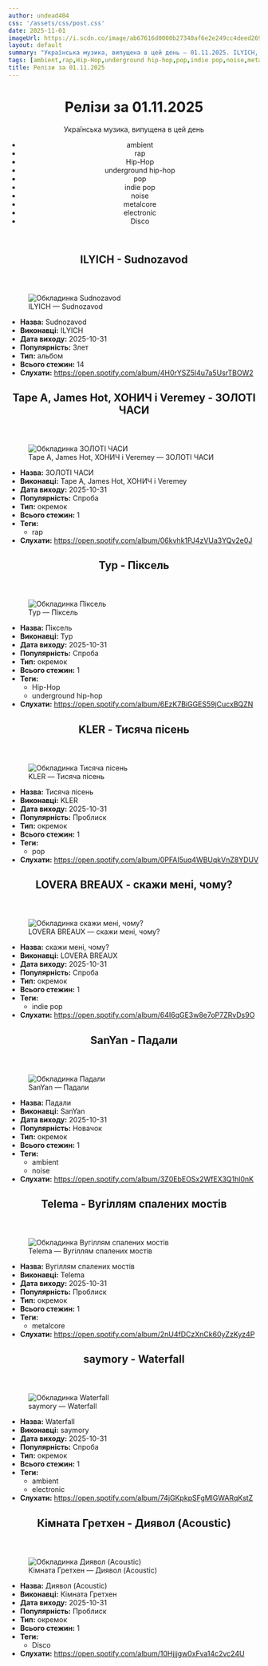 ```yaml
---
author: undead404
css: '/assets/css/post.css'
date: 2025-11-01
imageUrl: https://i.scdn.co/image/ab67616d0000b27340af6e2e249cc4deed269389
layout: default
summary: "Українська музика, випущена в цей день – 01.11.2025. ILYICH, Tape A, James Hot, ХОНИЧ і Veremey"
tags: [ambient,rap,Hip-Hop,underground hip-hop,pop,indie pop,noise,metalcore,electronic,Disco]
title: Релізи за 01.11.2025
---
```


<main class="main-content">
  <header>
    <h1>Релізи за <time datetime="2025-11-01">01.11.2025</time></h1>
    <p class="summary">Українська музика, випущена в цей день</p>
      <ul class="tags">
          <li>ambient</li>
          <li>rap</li>
          <li>Hip-Hop</li>
          <li>underground hip-hop</li>
          <li>pop</li>
          <li>indie pop</li>
          <li>noise</li>
          <li>metalcore</li>
          <li>electronic</li>
          <li>Disco</li>
      </ul>
  </header>
  <section class="releases">
    <article class="release">
      <header>
        <h2>
          ILYICH - Sudnozavod
        </h2>
      </header>
      <figure>
        <img src="https://i.scdn.co/image/ab67616d0000b27340af6e2e249cc4deed269389" alt="Обкладинка Sudnozavod">
        <figcaption>ILYICH — Sudnozavod</figcaption>
      </figure>
      <ul>
        <li><strong>Назва:</strong> Sudnozavod</li>
        <li><strong>Виконавці:</strong> ILYICH</li>
        <li><strong>Дата виходу:</strong> 2025-10-31</li>
        <li><strong>Популярність:</strong> Злет</li>
        <li><strong>Тип:</strong> альбом</li>
        <li><strong>Всього стежин:</strong> 14</li>
        <li><strong>Слухати:</strong> <a href="https://open.spotify.com/album/4H0rYSZ5l4u7a5UsrTBOW2" target="_blank">https:&#x2F;&#x2F;open.spotify.com&#x2F;album&#x2F;4H0rYSZ5l4u7a5UsrTBOW2</a></li>
      </ul>
    </article>
    <article class="release">
      <header>
        <h2>
          Tape A, James Hot, ХОНИЧ і Veremey - ЗОЛОТІ ЧАСИ
        </h2>
      </header>
      <figure>
        <img src="https://i.scdn.co/image/ab67616d0000b27332f977a94c1f85e7e01c4259" alt="Обкладинка ЗОЛОТІ ЧАСИ">
        <figcaption>Tape A, James Hot, ХОНИЧ і Veremey — ЗОЛОТІ ЧАСИ</figcaption>
      </figure>
      <ul>
        <li><strong>Назва:</strong> ЗОЛОТІ ЧАСИ</li>
        <li><strong>Виконавці:</strong> Tape A, James Hot, ХОНИЧ і Veremey</li>
        <li><strong>Дата виходу:</strong> 2025-10-31</li>
        <li><strong>Популярність:</strong> Спроба</li>
        <li><strong>Тип:</strong> окремок</li>
        <li><strong>Всього стежин:</strong> 1</li>
            <li><strong>Теги:</strong>
            <ul class="tags">
                <li class="tag">rap</li>
            </ul>
            </li>
        <li><strong>Слухати:</strong> <a href="https://open.spotify.com/album/06kvhk1PJ4zVUa3YQv2e0J" target="_blank">https:&#x2F;&#x2F;open.spotify.com&#x2F;album&#x2F;06kvhk1PJ4zVUa3YQv2e0J</a></li>
      </ul>
    </article>
    <article class="release">
      <header>
        <h2>
          Тур - Піксель
        </h2>
      </header>
      <figure>
        <img src="https://i.scdn.co/image/ab67616d0000b273305f3022782b27dd786a2d5d" alt="Обкладинка Піксель">
        <figcaption>Тур — Піксель</figcaption>
      </figure>
      <ul>
        <li><strong>Назва:</strong> Піксель</li>
        <li><strong>Виконавці:</strong> Тур</li>
        <li><strong>Дата виходу:</strong> 2025-10-31</li>
        <li><strong>Популярність:</strong> Спроба</li>
        <li><strong>Тип:</strong> окремок</li>
        <li><strong>Всього стежин:</strong> 1</li>
            <li><strong>Теги:</strong>
            <ul class="tags">
                <li class="tag">Hip-Hop</li>
                <li class="tag">underground hip-hop</li>
            </ul>
            </li>
        <li><strong>Слухати:</strong> <a href="https://open.spotify.com/album/6EzK7BiGGES59jCucxBQZN" target="_blank">https:&#x2F;&#x2F;open.spotify.com&#x2F;album&#x2F;6EzK7BiGGES59jCucxBQZN</a></li>
      </ul>
    </article>
    <article class="release">
      <header>
        <h2>
          KLER - Тисяча пісень
        </h2>
      </header>
      <figure>
        <img src="https://i.scdn.co/image/ab67616d0000b2731bea49a8b39cd37094eafbde" alt="Обкладинка Тисяча пісень">
        <figcaption>KLER — Тисяча пісень</figcaption>
      </figure>
      <ul>
        <li><strong>Назва:</strong> Тисяча пісень</li>
        <li><strong>Виконавці:</strong> KLER</li>
        <li><strong>Дата виходу:</strong> 2025-10-31</li>
        <li><strong>Популярність:</strong> Проблиск</li>
        <li><strong>Тип:</strong> окремок</li>
        <li><strong>Всього стежин:</strong> 1</li>
            <li><strong>Теги:</strong>
            <ul class="tags">
                <li class="tag">pop</li>
            </ul>
            </li>
        <li><strong>Слухати:</strong> <a href="https://open.spotify.com/album/0PFAI5uq4WBUqkVnZ8YDUV" target="_blank">https:&#x2F;&#x2F;open.spotify.com&#x2F;album&#x2F;0PFAI5uq4WBUqkVnZ8YDUV</a></li>
      </ul>
    </article>
    <article class="release">
      <header>
        <h2>
          LOVERA BREAUX - скажи мені, чому?
        </h2>
      </header>
      <figure>
        <img src="https://i.scdn.co/image/ab67616d0000b27306dfb39ffae34e2d66ed79b5" alt="Обкладинка скажи мені, чому?">
        <figcaption>LOVERA BREAUX — скажи мені, чому?</figcaption>
      </figure>
      <ul>
        <li><strong>Назва:</strong> скажи мені, чому?</li>
        <li><strong>Виконавці:</strong> LOVERA BREAUX</li>
        <li><strong>Дата виходу:</strong> 2025-10-31</li>
        <li><strong>Популярність:</strong> Спроба</li>
        <li><strong>Тип:</strong> окремок</li>
        <li><strong>Всього стежин:</strong> 1</li>
            <li><strong>Теги:</strong>
            <ul class="tags">
                <li class="tag">indie pop</li>
            </ul>
            </li>
        <li><strong>Слухати:</strong> <a href="https://open.spotify.com/album/64I6qGE3w8e7oP7ZRvDs9O" target="_blank">https:&#x2F;&#x2F;open.spotify.com&#x2F;album&#x2F;64I6qGE3w8e7oP7ZRvDs9O</a></li>
      </ul>
    </article>
    <article class="release">
      <header>
        <h2>
          SanYan - Падали
        </h2>
      </header>
      <figure>
        <img src="https://i.scdn.co/image/ab67616d0000b273cfa925fc0baf1afda9d217f3" alt="Обкладинка Падали">
        <figcaption>SanYan — Падали</figcaption>
      </figure>
      <ul>
        <li><strong>Назва:</strong> Падали</li>
        <li><strong>Виконавці:</strong> SanYan</li>
        <li><strong>Дата виходу:</strong> 2025-10-31</li>
        <li><strong>Популярність:</strong> Новачок</li>
        <li><strong>Тип:</strong> окремок</li>
        <li><strong>Всього стежин:</strong> 1</li>
            <li><strong>Теги:</strong>
            <ul class="tags">
                <li class="tag">ambient</li>
                <li class="tag">noise</li>
            </ul>
            </li>
        <li><strong>Слухати:</strong> <a href="https://open.spotify.com/album/3Z0EbEOSx2WfEX3Q1hl0nK" target="_blank">https:&#x2F;&#x2F;open.spotify.com&#x2F;album&#x2F;3Z0EbEOSx2WfEX3Q1hl0nK</a></li>
      </ul>
    </article>
    <article class="release">
      <header>
        <h2>
          Telema - Вугіллям спалених мостів
        </h2>
      </header>
      <figure>
        <img src="https://i.scdn.co/image/ab67616d0000b273884f5220a908756e242a9eed" alt="Обкладинка Вугіллям спалених мостів">
        <figcaption>Telema — Вугіллям спалених мостів</figcaption>
      </figure>
      <ul>
        <li><strong>Назва:</strong> Вугіллям спалених мостів</li>
        <li><strong>Виконавці:</strong> Telema</li>
        <li><strong>Дата виходу:</strong> 2025-10-31</li>
        <li><strong>Популярність:</strong> Проблиск</li>
        <li><strong>Тип:</strong> окремок</li>
        <li><strong>Всього стежин:</strong> 1</li>
            <li><strong>Теги:</strong>
            <ul class="tags">
                <li class="tag">metalcore</li>
            </ul>
            </li>
        <li><strong>Слухати:</strong> <a href="https://open.spotify.com/album/2nU4fDCzXnCk60yZzKyz4P" target="_blank">https:&#x2F;&#x2F;open.spotify.com&#x2F;album&#x2F;2nU4fDCzXnCk60yZzKyz4P</a></li>
      </ul>
    </article>
    <article class="release">
      <header>
        <h2>
          saymory - Waterfall
        </h2>
      </header>
      <figure>
        <img src="https://i.scdn.co/image/ab67616d0000b273635151533a3941976983a843" alt="Обкладинка Waterfall">
        <figcaption>saymory — Waterfall</figcaption>
      </figure>
      <ul>
        <li><strong>Назва:</strong> Waterfall</li>
        <li><strong>Виконавці:</strong> saymory</li>
        <li><strong>Дата виходу:</strong> 2025-10-31</li>
        <li><strong>Популярність:</strong> Спроба</li>
        <li><strong>Тип:</strong> окремок</li>
        <li><strong>Всього стежин:</strong> 1</li>
            <li><strong>Теги:</strong>
            <ul class="tags">
                <li class="tag">ambient</li>
                <li class="tag">electronic</li>
            </ul>
            </li>
        <li><strong>Слухати:</strong> <a href="https://open.spotify.com/album/74jGKpkpSFgMlGWARqKstZ" target="_blank">https:&#x2F;&#x2F;open.spotify.com&#x2F;album&#x2F;74jGKpkpSFgMlGWARqKstZ</a></li>
      </ul>
    </article>
    <article class="release">
      <header>
        <h2>
          Кімната Гретхен - Диявол (Acoustic)
        </h2>
      </header>
      <figure>
        <img src="https://i.scdn.co/image/ab67616d0000b2731058e015121ea5685a5640cc" alt="Обкладинка Диявол (Acoustic)">
        <figcaption>Кімната Гретхен — Диявол (Acoustic)</figcaption>
      </figure>
      <ul>
        <li><strong>Назва:</strong> Диявол (Acoustic)</li>
        <li><strong>Виконавці:</strong> Кімната Гретхен</li>
        <li><strong>Дата виходу:</strong> 2025-10-31</li>
        <li><strong>Популярність:</strong> Проблиск</li>
        <li><strong>Тип:</strong> окремок</li>
        <li><strong>Всього стежин:</strong> 1</li>
            <li><strong>Теги:</strong>
            <ul class="tags">
                <li class="tag">Disco</li>
            </ul>
            </li>
        <li><strong>Слухати:</strong> <a href="https://open.spotify.com/album/10Hjjjgw0xFva14c2vc24U" target="_blank">https:&#x2F;&#x2F;open.spotify.com&#x2F;album&#x2F;10Hjjjgw0xFva14c2vc24U</a></li>
      </ul>
    </article>
  </section>
</main>